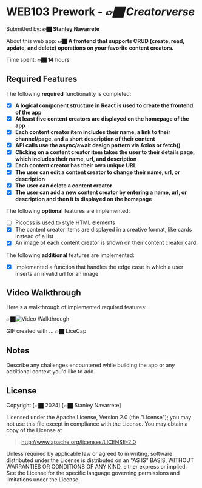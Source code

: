 # WEB103 Prework - *👉🏿 Creatorverse*

Submitted by: **👉🏿 Stanley Navarrete**

About this web app: **👉🏿 A frontend that supports CRUD (create, read, update, and delete) operations on your favorite content creators.**

Time spent: **👉🏿 14** hours

## Required Features

The following **required** functionality is completed:

- [X] **A logical component structure in React is used to create the frontend of the app**
- [X] **At least five content creators are displayed on the homepage of the app**
- [X] **Each content creator item includes their name, a link to their channel/page, and a short description of their content**
- [X] **API calls use the async/await design pattern via Axios or fetch()**
- [X] **Clicking on a content creator item takes the user to their details page, which includes their name, url, and description**
- [X] **Each content creator has their own unique URL**
- [X] **The user can edit a content creator to change their name, url, or description**
- [X] **The user can delete a content creator**
- [X] **The user can add a new content creator by entering a name, url, or description and then it is displayed on the homepage**

The following **optional** features are implemented:

- [ ] Picocss is used to style HTML elements
- [X] The content creator items are displayed in a creative format, like cards instead of a list
- [X] An image of each content creator is shown on their content creator card

The following **additional** features are implemented:

- [X] Implemented a function that handles the edge case in which a user inserts an invalid url for an image


## Video Walkthrough

Here's a walkthrough of implemented required features:

👉🏿<img src='https://imgur.com/o1COd1W' title='Video Walkthrough' width='' alt='Video Walkthrough' />

GIF created with ...  👉🏿 LiceCap


## Notes

Describe any challenges encountered while building the app or any additional context you'd like to add.

## License

Copyright [👉🏿 2024] [👉🏿 Stanley Navarrete]

Licensed under the Apache License, Version 2.0 (the "License"); you may not use this file except in compliance with the License. You may obtain a copy of the License at

> http://www.apache.org/licenses/LICENSE-2.0

Unless required by applicable law or agreed to in writing, software distributed under the License is distributed on an "AS IS" BASIS, WITHOUT WARRANTIES OR CONDITIONS OF ANY KIND, either express or implied. See the License for the specific language governing permissions and limitations under the License.
